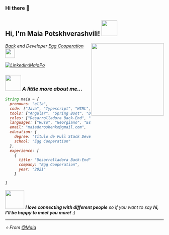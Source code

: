### Hi there 👋

<h2> Hi, I'm Maia Potskhverashvili! <img src="https://media.giphy.com/media/mGcNjsfWAjY5AEZNw6/giphy.gif" width="50"></h2>
<img align='right' src="https://media.giphy.com/media/ieyl9zmCjO4b4t6qoY/giphy.gif" width="230">
<p><em>Back end Developer <a href="http://www.unb.br">Egg Cooperation</a><img src="https://media.giphy.com/media/fYSnHlufseco8Fh93Z/giphy.gif" width="30">


[![Linkedin:MaiaPo](https://img.shields.io/badge/-maiapo-blue?style=flat-square&logo=Linkedin&logoColor=white&link=https://https://www.linkedin.com/in/maia-po/
)](https://www.linkedin.com/in/maia-po/)



### <img src="https://media.giphy.com/media/VgCDAzcKvsR6OM0uWg/giphy.gif" width="50"> A little more about me...  

```javascript
String maia = {
  pronouns: "ella",
  code: ["Java", "Typescript", "HTML", "CSS"],
  tools: ["Angular", "Spring Boot", "Docker", "MySQL"],
  roles: ["Desarrolladora Back-End", "Full Stack Developer"],
  languages: ["Ruso", "Georgiano", "Español", "Inglés"],
  email: "maiadoroshenko@gmail.com",
  education: {
    degree: "Título de Full Stack Developer",
    school: "Egg Cooperation"
  },
  experience: [
    {
      title: "Desarrolladora Back-End",
      company: "Egg Cooperation",
      year: "2021"
    }

}
```

<img src="https://media.giphy.com/media/LnQjpWaON8nhr21vNW/giphy.gif" width="60"> <em><b>I love connecting with different people</b> so if you want to say <b>hi, I'll be happy to meet you more!</b> :)</em>

---

⭐️ From [@Maia](https://github.com/MaiaDoroshenko)
